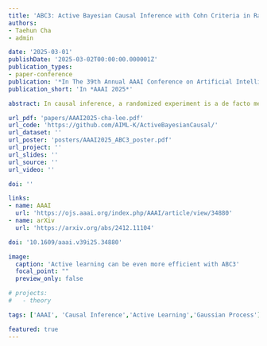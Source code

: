 ```yaml
---
title: 'ABC3: Active Bayesian Causal Inference with Cohn Criteria in Randomized Experiments'
authors:
- Taehun Cha
- admin

date: '2025-03-01'
publishDate: '2025-03-02T00:00:00.000001Z'
publication_types:
- paper-conference
publication: '*In The 39th Annual AAAI Conference on Artificial Intelligence*'
publication_short: 'In *AAAI 2025*'

abstract: In causal inference, a randomized experiment is a de facto method to overcome various theoretical issues in observational study. However, the experimental design requires expensive costs, so an efficient experimental design is necessary. We propose ABC3, a Bayesian active learning policy for causal inference. We show a policy minimizing an estimation error on conditional average treatment effect is equivalent to minimizing an integrated posterior variance, similar to Cohn criteria. We theoretically prove ABC3 also minimizes an imbalance between the treatment and control groups and the type 1 error probability. Imbalance-minimizing characteristic is especially notable as several works have emphasized the importance of achieving balance. Through extensive experiments on real-world data sets, ABC3 achieves the highest efficiency, while empirically showing the theoretical results hold.

url_pdf: 'papers/AAAI2025-cha-lee.pdf'
url_code: 'https://github.com/AIML-K/ActiveBayesianCausal/'
url_dataset: ''
url_poster: 'posters/AAAI2025_ABC3_poster.pdf'
url_project: ''
url_slides: ''
url_source: ''
url_video: ''

doi: ''

links:
- name: AAAI
  url: 'https://ojs.aaai.org/index.php/AAAI/article/view/34880'
- name: arXiv
  url: 'https://arxiv.org/abs/2412.11104'

doi: '10.1609/aaai.v39i25.34880'

image:
  caption: 'Active learning can be even more efficient with ABC3'
  focal_point: ""
  preview_only: false

# projects:
#   - theory

tags: ['AAAI', 'Causal Inference','Active Learning','Gaussian Process']

featured: true
---
```


